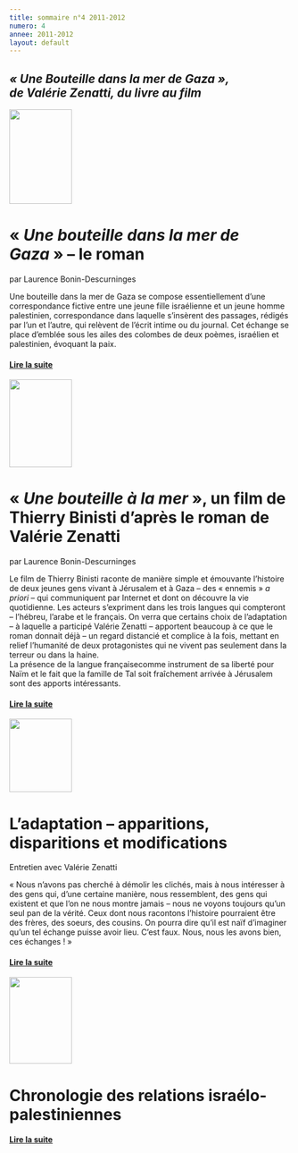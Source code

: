 ```yaml
---
title: sommaire n°4 2011-2012
numero: 4
annee: 2011-2012
layout: default
---
```


<h2><strong><em>« Une Bouteille dans la mer de Gaza », <br />
  de Valérie Zenatti, 
du livre au film</em></strong></h2>

<div class="article">
<img src="/pages/static/sommaires/images/1_une_bouteille_dans_la_mer_de_gaza.jpg" width="112" height="169" class="image" />
<h1>« <em>Une bouteille dans la mer de Gaza</em> » – le roman</h1>
<p>par Laurence Bonin-Descurninges</p>
<p class="aligner">Une bouteille dans la mer de Gaza se compose essentiellement d’une correspondance fictive entre une jeune fille israélienne et un jeune homme palestinien, correspondance dans laquelle s’insèrent des passages, rédigés par l’un et l’autre, qui relèvent de l’écrit intime ou du journal. Cet échange se place d’emblée sous les ailes des colombes de deux poèmes, israélien et palestinien, évoquant la paix.</p>
<h4><a href="/articles">Lire la suite </a> </h4>
</div>
<div class="article">
  <img src="/pages/static/sommaires/images/2_une_bouteille_a_la_mer.jpg" width="112" height="157" class="image" />
  <h1>« <em>Une bouteille à la mer</em> », un film de Thierry Binisti d’après le roman de Valérie Zenatti</h1>
<p>par Laurence Bonin-Descurninges</p>
<p class="aligner">Le film de Thierry Binisti raconte de manière simple et émouvante l’histoire de deux jeunes gens vivant à Jérusalem et à Gaza – des « ennemis » <em>a priori</em> – qui communiquent par Internet et dont on découvre la vie quotidienne. Les acteurs s’expriment dans les trois langues qui compteront – l’hébreu, l’arabe et le français. On verra que certains choix de l’adaptation – à laquelle a participé Valérie Zenatti – apportent beaucoup à ce que le roman donnait déjà – un regard distancié et complice à la fois, mettant en relief l’humanité de deux protagonistes qui ne vivent pas seulement dans la terreur ou dans la haine.<br />
La présence de la langue françaisecomme instrument de sa liberté pour Naïm et le fait que la famille de Tal soit fraîchement arrivée à Jérusalem sont des apports intéressants.</p>
<h4><a href="/articles">Lire la suite </a></h4>
</div>
<div class="article">
  <img src="/pages/static/sommaires/images/3_valerie_zenatti.jpg" width="112" height="131" class="image" />
  <h1>L’adaptation – apparitions, disparitions et modifications</h1>
<p>Entretien avec Valérie Zenatti</p>
<p class="aligner">« Nous n’avons pas cherché à démolir les clichés, mais à nous intéresser à des gens qui, d’une certaine manière, nous ressemblent, des gens qui existent et que l’on ne nous montre jamais – nous ne voyons toujours qu’un seul pan de la vérité. Ceux dont nous racontons l’histoire pourraient être des frères, des soeurs, des cousins. On pourra dire qu’il est naïf d’imaginer qu’un tel échange puisse avoir lieu. C’est faux. Nous, nous les avons bien, ces échanges ! »</p>
<h4><a href="/articles">Lire la suite </a></h4>
</div>
<div class="article"> <img src="/pages/static/sommaires/images/4_chronologie.jpg" width="112" height="155" class="image" />
  <h1>Chronologie des relations israélo-palestiniennes</h1>
  <h4><a href="/articles">Lire la suite</a></h4>
</div>
